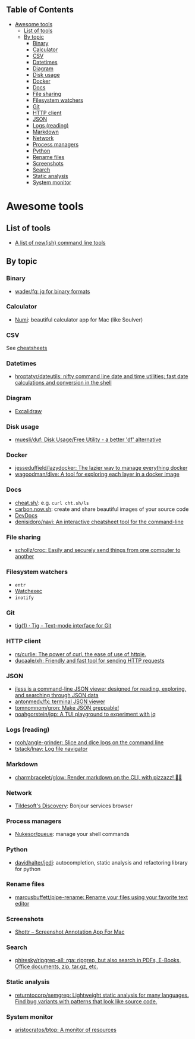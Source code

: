 <!-- START doctoc generated TOC please keep comment here to allow auto update -->
<!-- DON'T EDIT THIS SECTION, INSTEAD RE-RUN doctoc TO UPDATE -->
## Table of Contents

- [Awesome tools](#awesome-tools)
  - [List of tools](#list-of-tools)
  - [By topic](#by-topic)
    - [Binary](#binary)
    - [Calculator](#calculator)
    - [CSV](#csv)
    - [Datetimes](#datetimes)
    - [Diagram](#diagram)
    - [Disk usage](#disk-usage)
    - [Docker](#docker)
    - [Docs](#docs)
    - [File sharing](#file-sharing)
    - [Filesystem watchers](#filesystem-watchers)
    - [Git](#git)
    - [HTTP client](#http-client)
    - [JSON](#json)
    - [Logs (reading)](#logs-reading)
    - [Markdown](#markdown)
    - [Network](#network)
    - [Process managers](#process-managers)
    - [Python](#python)
    - [Rename files](#rename-files)
    - [Screenshots](#screenshots)
    - [Search](#search)
    - [Static analysis](#static-analysis)
    - [System monitor](#system-monitor)

<!-- END doctoc generated TOC please keep comment here to allow auto update -->

# Awesome tools

## List of tools

- [A list of new(ish) command line tools](https://jvns.ca/blog/_2022/04/12/a-list-of-new-ish--command-line-tools/)

## By topic

### Binary

- [wader/fq: jq for binary formats](https://github.com/wader/fq)

### Calculator

- [Numi](https://numi.io/): beautiful calculator app for Mac (like Soulver)

### CSV

See [cheatsheets](../cheatsheets/csv)

### Datetimes

- [hroptatyr/dateutils: nifty command line date and time utilities; fast date calculations and conversion in the shell](https://github.com/hroptatyr/dateutils)

### Diagram

- [Excalidraw](https://excalidraw.com/)

### Disk usage

- [muesli/duf: Disk Usage/Free Utility - a better 'df' alternative](https://github.com/muesli/duf)

### Docker

- [jesseduffield/lazydocker: The lazier way to manage everything docker](https://github.com/jesseduffield/lazydocker)
- [wagoodman/dive: A tool for exploring each layer in a docker image](https://github.com/wagoodman/dive)

### Docs

- [cheat.sh/](http://cht.sh/): e.g. `curl cht.sh/ls`
- [carbon.now.sh](https://carbon.now.sh/): create and share beautiful images of your source code
- [DevDocs](https://devdocs.io/)
- [denisidoro/navi: An interactive cheatsheet tool for the command-line](https://github.com/denisidoro/navi#installation)

### File sharing

- [schollz/croc: Easily and securely send things from one computer to another](https://github.com/schollz/croc)

### Filesystem watchers

- `entr`
- [Watchexec](https://watchexec.github.io/)
- `inotify`

### Git

- [tig(1) · Tig - Text-mode interface for Git](https://jonas.github.io/tig/doc/tig.1.html)

### HTTP client

- [rs/curlie: The power of curl, the ease of use of httpie.](https://github.com/rs/curlie)
- [ducaale/xh: Friendly and fast tool for sending HTTP requests](https://github.com/ducaale/xh)

### JSON

- [jless is a command-line JSON viewer designed for reading, exploring, and searching through JSON data](https://github.com/PaulJuliusMartinez/jless)
- [antonmedv/fx: terminal JSON viewer](https://github.com/antonmedv/fx)
- [tomnomnom/gron: Make JSON greppable!](https://github.com/tomnomnom/gron)
- [noahgorstein/jqp: A TUI playground to experiment with jq](https://github.com/noahgorstein/jqp)

### Logs (reading)

- [rcoh/angle-grinder: Slice and dice logs on the command line](https://github.com/rcoh/angle-grinder)
- [tstack/lnav: Log file navigator](https://github.com/tstack/lnav)

### Markdown

- [charmbracelet/glow: Render markdown on the CLI, with pizzazz! 💅🏻](https://github.com/charmbracelet/glow)

### Network

- [Tildesoft's Discovery](https://www.tildesoft.com/): Bonjour services browser

### Process managers

- [Nukesor/pueue](https://github.com/nukesor/pueue): manage your shell commands

### Python

- [davidhalter/jedi](https://github.com/davidhalter/jedi): autocompletion, static analysis and refactoring library for python

### Rename files

- [marcusbuffett/pipe-rename: Rename your files using your favorite text editor](https://github.com/marcusbuffett/pipe-rename)

### Screenshots

- [Shottr – Screenshot Annotation App For Mac](https://shottr.cc/#section-tips)

### Search

- [phiresky/ripgrep-all: rga: ripgrep, but also search in PDFs, E-Books, Office documents, zip, tar.gz, etc.](https://github.com/phiresky/ripgrep-all)

### Static analysis

- [returntocorp/semgrep: Lightweight static analysis for many languages. Find bug variants with patterns that look like source code.](https://github.com/returntocorp/semgrep)

### System monitor

- [aristocratos/btop: A monitor of resources](https://github.com/aristocratos/btop)
